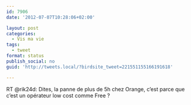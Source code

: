 ```yaml
---
id: 7906
date: '2012-07-07T10:28:06+02:00'

layout: post
categories:
  - Vis ma vie
tags:
  - tweet
format: status
publish_social: no
guid: 'http://tweets.local/?birdsite_tweet=221551155166191618'

---
```


RT @rik24d: Dites, la panne de plus de 5h chez Orange, c’est parce que c’est un opérateur low cost comme Free ?